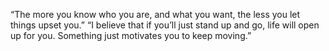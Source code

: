 “The more you know who you are, and what you want, the less you let things upset you.” 
“I believe that if you’ll just stand up and go, life will open up for you. Something just motivates you to keep moving.”
